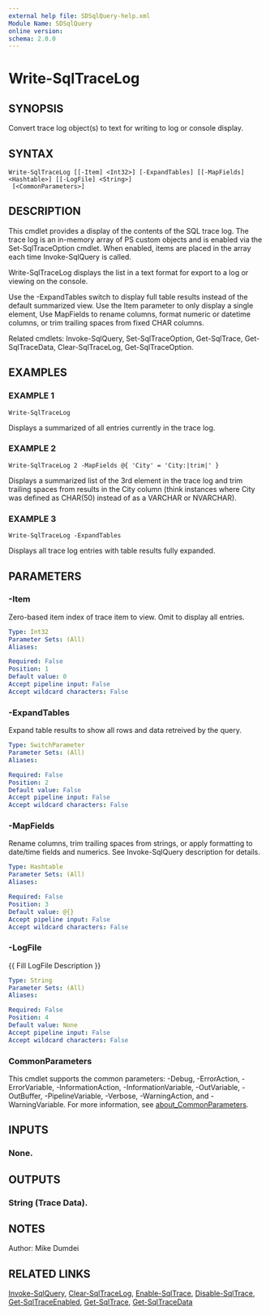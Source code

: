 ```yaml
---
external help file: SDSqlQuery-help.xml
Module Name: SDSqlQuery
online version:
schema: 2.0.0
---
```


# Write-SqlTraceLog

## SYNOPSIS
Convert trace log object(s) to text for writing to log or console display.

## SYNTAX

```
Write-SqlTraceLog [[-Item] <Int32>] [-ExpandTables] [[-MapFields] <Hashtable>] [[-LogFile] <String>]
 [<CommonParameters>]
```

## DESCRIPTION
This cmdlet provides a display of the contents of the SQL trace log. The trace log is an in-memory array of PS custom objects and is enabled via the Set-SqlTraceOption cmdlet. When enabled, items are placed in the array each time Invoke-SqlQuery is called.

Write-SqlTraceLog displays the list in a text format for export to a log or viewing on the console.

Use the -ExpandTables switch to display full table results instead of the default summarized view. Use the Item parameter to only display a single element, Use MapFields to rename columns, format numeric or datetime columns, or trim trailing spaces from fixed CHAR columns.

Related cmdlets: Invoke-SqlQuery, Set-SqlTraceOption, Get-SqlTrace, Get-SqlTraceData, Clear-SqlTraceLog, Get-SqlTraceOption.

## EXAMPLES

### EXAMPLE 1
```
Write-SqlTraceLog
```

Displays a summarized of all entries currently in the trace log.

### EXAMPLE 2
```
Write-SqlTraceLog 2 -MapFields @{ 'City' = 'City:|trim|' }
```

Displays a summarized list of the 3rd element in the trace log and trim trailing spaces from results in the City column (think instances where City was defined as CHAR(50) instead of as a VARCHAR or NVARCHAR).

### EXAMPLE 3
```
Write-SqlTraceLog -ExpandTables
```

Displays all trace log entries with table results fully expanded.

## PARAMETERS

### -Item
Zero-based item index of trace item to view.
Omit to display all entries.

```yaml
Type: Int32
Parameter Sets: (All)
Aliases:

Required: False
Position: 1
Default value: 0
Accept pipeline input: False
Accept wildcard characters: False
```

### -ExpandTables
Expand table results to show all rows and data retreived by the query.

```yaml
Type: SwitchParameter
Parameter Sets: (All)
Aliases:

Required: False
Position: 2
Default value: False
Accept pipeline input: False
Accept wildcard characters: False
```

### -MapFields
Rename columns, trim trailing spaces from strings, or apply formatting to date/time fields and numerics. See Invoke-SqlQuery description for details.

```yaml
Type: Hashtable
Parameter Sets: (All)
Aliases:

Required: False
Position: 3
Default value: @{}
Accept pipeline input: False
Accept wildcard characters: False
```

### -LogFile
{{ Fill LogFile Description }}

```yaml
Type: String
Parameter Sets: (All)
Aliases:

Required: False
Position: 4
Default value: None
Accept pipeline input: False
Accept wildcard characters: False
```

### CommonParameters
This cmdlet supports the common parameters: -Debug, -ErrorAction, -ErrorVariable, -InformationAction, -InformationVariable, -OutVariable, -OutBuffer, -PipelineVariable, -Verbose, -WarningAction, and -WarningVariable. For more information, see [about_CommonParameters](http://go.microsoft.com/fwlink/?LinkID=113216).

## INPUTS

### None.
## OUTPUTS

### String (Trace Data).
## NOTES
Author: Mike Dumdei

## RELATED LINKS
[Invoke-SqlQuery](.\Invoke-SqlQuery.md), [Clear-SqlTraceLog](.\Clear-SqlTraceLog.md), [Enable-SqlTrace](.\Enable-SqlTrace.md), [Disable-SqlTrace](.\Disable-SqlTrace.md), [Get-SqlTraceEnabled](.\Get-SqlTraceEnabled.md), [Get-SqlTrace](.\Get-SqlTrace.md), [Get-SqlTraceData](.\Get-SqlTraceData.md)
